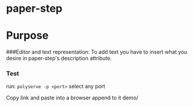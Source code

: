# paper-step

# Purpose
###Editor and text representation:
To add text you have to insert what you desire in paper-step's description attribute.

### Test
run: `polyserve -p <port>`
select any port

Copy link and paste into a browser append to it demo/